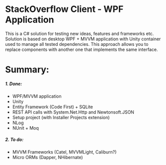 # StackOverflow Client - WPF Application

This is a C# solution for testing new ideas, features and frameworks etc.
Solution is based on desktop WPF + MVVM application with Unity container used to manage all tested dependencies.
This approach allows you to replace components with another one that implements the same interface.

# Summary:
##### **1. Done:**
* WPF/MVVM application
* Unity 
* Entity Framework (Code First) + SQLite
* REST API calls with System.Net.Http and Newtonsoft.JSON
* Setup project (with Installer Projects extension)
* NLog
* NUnit + Moq
	
##### **2. To do:**
- MVVM Frameworks (Catel, MVVMLight, Caliburn?)
- Micro ORMs (Dapper, NHibernate)
